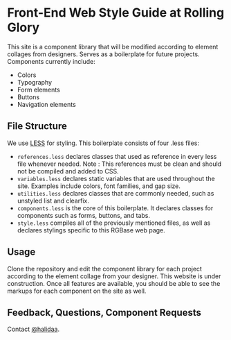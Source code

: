 # Front-End Web Style Guide at Rolling Glory

This site is a component library that will be modified according to element collages from designers. Serves as a boilerplate for future projects. Components currently include:
- Colors
- Typography
- Form elements
- Buttons
- Navigation elements

## File Structure
We use [LESS](lesscss.org) for styling. This boilerplate consists of four .less files:
- `references.less` declares classes that used as reference in every less file whenever needed. Note : This references must be clean and should not be compiled and added to CSS.
- `variables.less` declares static variables that are used throughout the site. Examples include colors, font families, and gap size.
- `utilities.less` declares classes that are commonly needed, such as unstyled list and clearfix.
- `components.less` is the core of this boilerplate. It declares classes for components such as forms, buttons, and tabs.
- `style.less` compiles all of the previously mentioned files, as well as declares stylings specific to this RGBase web page.


## Usage
Clone the repository and edit the component library for each project according to the element collage from your designer. This website is under construction. Once all features are available, you should be able to see the markups for each component on the site as well.

## Feedback, Questions, Component Requests
Contact [@halidaa](http://github.com/halidaa).
